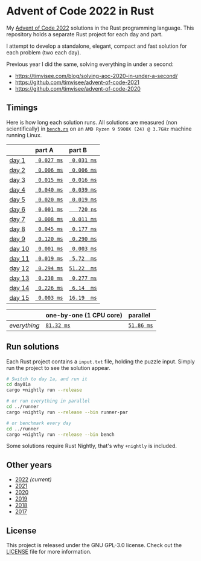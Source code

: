 # Advent of Code 2022 in Rust

My [Advent of Code 2022][aoc-2022] solutions in the Rust programming language.
This repository holds a separate Rust project for each day and part.

I attempt to develop a standalone, elegant, compact and fast solution for each
problem (two each day).

Previous year I did the same, solving everything in under a second:

- https://timvisee.com/blog/solving-aoc-2020-in-under-a-second/
- https://github.com/timvisee/advent-of-code-2021
- https://github.com/timvisee/advent-of-code-2020

## Timings

Here is how long each solution runs. All solutions are measured (non
scientifically) in [`bench.rs`](./runner/src/bin/bench.rs) on an
`AMD Ryzen 9 5900X (24) @ 3.7GHz` machine running Linux.

|                                                | part A                              | part B                              |
|:-----------------------------------------------|:------------------------------------|:------------------------------------|
| [day 1](https://adventofcode.com/2022/day/1)   | [` 0.027 ms`](./day01a/src/main.rs) | [` 0.031 ms`](./day01b/src/main.rs) |
| [day 2](https://adventofcode.com/2022/day/2)   | [` 0.006 ms`](./day02a/src/main.rs) | [` 0.006 ms`](./day02b/src/main.rs) |
| [day 3](https://adventofcode.com/2022/day/3)   | [` 0.015 ms`](./day03a/src/main.rs) | [` 0.016 ms`](./day03b/src/main.rs) |
| [day 4](https://adventofcode.com/2022/day/4)   | [` 0.040 ms`](./day04a/src/main.rs) | [` 0.039 ms`](./day04b/src/main.rs) |
| [day 5](https://adventofcode.com/2022/day/5)   | [` 0.020 ms`](./day05a/src/main.rs) | [` 0.019 ms`](./day05b/src/main.rs) |
| [day 6](https://adventofcode.com/2022/day/6)   | [` 0.001 ms`](./day06a/src/main.rs) | [`   720 ns`](./day06b/src/main.rs) |
| [day 7](https://adventofcode.com/2022/day/7)   | [` 0.008 ms`](./day07a/src/main.rs) | [` 0.011 ms`](./day07b/src/main.rs) |
| [day 8](https://adventofcode.com/2022/day/8)   | [` 0.045 ms`](./day08a/src/main.rs) | [` 0.177 ms`](./day08b/src/main.rs) |
| [day 9](https://adventofcode.com/2022/day/9)   | [` 0.120 ms`](./day09a/src/main.rs) | [` 0.290 ms`](./day09b/src/main.rs) |
| [day 10](https://adventofcode.com/2022/day/10)  | [` 0.001 ms`](./day10a/src/main.rs) | [` 0.003 ms`](./day10b/src/main.rs) |
| [day 11](https://adventofcode.com/2022/day/11)  | [` 0.019 ms`](./day11a/src/main.rs) | [` 5.72  ms`](./day11b/src/main.rs) |
| [day 12](https://adventofcode.com/2022/day/12)  | [` 0.294 ms`](./day12a/src/main.rs) | [`51.22  ms`](./day12b/src/main.rs) |
| [day 13](https://adventofcode.com/2022/day/13)  | [` 0.238 ms`](./day13a/src/main.rs) | [` 0.277 ms`](./day13b/src/main.rs) |
| [day 14](https://adventofcode.com/2022/day/14)  | [` 0.226 ms`](./day14a/src/main.rs) | [` 6.14  ms`](./day14b/src/main.rs) |
| [day 15](https://adventofcode.com/2022/day/15)  | [` 0.003 ms`](./day15a/src/main.rs) | [`16.19  ms`](./day15b/src/main.rs) |

|              | one-by-one (1 CPU core)                  | parallel                                     |
|:-------------|:-----------------------------------------|:---------------------------------------------|
| _everything_ | [`81.32 ms`](./runner/src/bin/runner.rs) | [`51.86 ms`](./runner/src/bin/runner-par.rs) |

## Run solutions

Each Rust project contains a `input.txt` file, holding the puzzle input. Simply
run the project to see the solution appear.

```bash
# Switch to day 1a, and run it
cd day01a
cargo +nightly run --release

# or run everything in parallel
cd ../runner
cargo +nightly run --release --bin runner-par

# or benchmark every day
cd ../runner
cargo +nightly run --release --bin bench
```

Some solutions require Rust Nightly, that's why `+nightly` is included.

## Other years

- [2022](https://github.com/timvisee/advent-of-code-2022) _(current)_
- [2021](https://github.com/timvisee/advent-of-code-2021)
- [2020](https://github.com/timvisee/advent-of-code-2020)
- [2019](https://github.com/timvisee/advent-of-code-2019)
- [2018](https://github.com/timvisee/advent-of-code-2018)
- [2017](https://github.com/timvisee/advent-of-code-2017)

## License

This project is released under the GNU GPL-3.0 license.
Check out the [LICENSE](LICENSE) file for more information.

[aoc-2022]: https://adventofcode.com/2022
